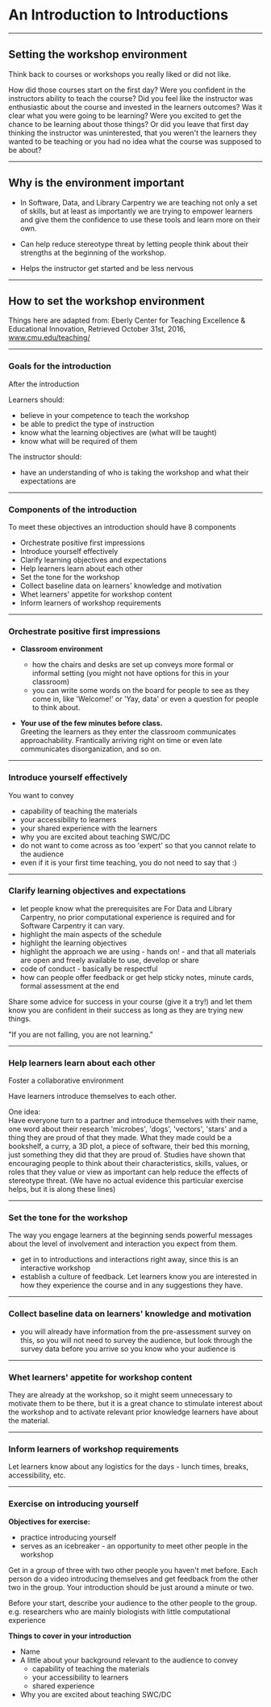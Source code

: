 # An Introduction to Introductions

---

## Setting the workshop environment

Think back to courses or workshops you really liked or did not like.

How did those courses start on the first day? Were you confident in the
instructors ability to teach the course? Did you feel like the instructor was
enthusiastic about the course and invested in the learners outcomes? Was it clear
what you were going to be learning? Were you excited to get the chance
to be learning about those things? Or did you leave that first day thinking
the instructor was uninterested, that you weren't the learners they wanted to
be teaching or you had no idea what the course was supposed to be about?

---

## Why is the environment important


- In Software, Data, and Library Carpentry we are teaching not only a set of skills,
but at least as importantly we are trying to empower learners and give them the confidence to use
these tools and learn more on their own.

- Can help reduce stereotype threat by letting people think about their strengths
at the beginning of the workshop.

- Helps the instructor get started and be less nervous

---

## How to set the workshop environment

Things here are adapted from: Eberly Center for Teaching Excellence & Educational Innovation, Retrieved October 31st, 2016, www.cmu.edu/teaching/

---

### Goals for the introduction

After the introduction

Learners should:
- believe in your competence to teach the workshop
- be able to predict the type of instruction
- know what the learning objectives are (what will be taught)
- know what will be required of them

The instructor should:
- have an understanding of who is taking the workshop and what their expectations are

---

### Components of the introduction

To meet these objectives an introduction should have 8 components

- Orchestrate positive first impressions
- Introduce yourself effectively
- Clarify learning objectives and expectations
- Help learners learn about each other
- Set the tone for the workshop
- Collect baseline data on learners' knowledge and motivation
- Whet learners' appetite for workshop content
- Inform learners of workshop requirements

---

### Orchestrate positive first impressions

- **Classroom environment**  
  - how the chairs and desks are set up conveys more formal or informal setting
  (you might not have options for this in your classroom)
  - you can write some words on the board for people to see as they come in, like
  'Welcome!' or 'Yay, data' or even a question for people to think about.

- **Your use of the few minutes before class.**  
Greeting the learners as they enter the classroom communicates approachability. Frantically arriving right on time or even late communicates disorganization, and so on.

---

### Introduce yourself effectively

You want to convey
- capability of teaching the materials
- your accessibility to learners
- your shared experience with the learners
- why you are excited about teaching SWC/DC
- do not want to come across as too 'expert' so that you cannot relate to the audience
- even if it is your first time teaching, you do not need to say that :)

---

### Clarify learning objectives and expectations

- let people know what the prerequisites are
For Data and Library Carpentry, no prior computational experience is required and for
Software Carpentry it can vary.
- highlight the main aspects of the schedule
- highlight the learning objectives
- highlight the approach we are using - hands on! - and that all materials
are open and freely available to use, develop or share
- code of conduct - basically be respectful
- how can people offer feedback or get help
    sticky notes, minute cards, formal assessment at the end

Share some advice for success in your course (give it a try!) and let them know you
are confident in their success as long as they are trying new things.

"If you are not falling, you are not learning."

---

### Help learners learn about each other

Foster a collaborative environment

Have learners introduce themselves to each other.

One idea:  
Have everyone turn to a partner and introduce themselves with their name, one word about their research 'microbes', 'dogs', 'vectors', 'stars' and a thing they are proud of that they made. What
they made could be a bookshelf, a curry, a 3D plot, a piece of software, their bed this morning, just
something they did that they are proud of. Studies have shown that encouraging people to think about their characteristics, skills, values, or roles that they value or view as important can help reduce
the effects of stereotype threat. (We have no actual evidence this particular exercise helps, but it
  is along these lines)

---

### Set the tone for the workshop

The way you engage learners at the beginning sends powerful messages about the level of involvement and interaction you expect from them.

- get in to introductions and interactions right away, since this is an interactive workshop
- establish a culture of feedback. Let learners know you are interested in how they experience the course and in any suggestions they have.

---

### Collect baseline data on learners' knowledge and motivation

- you will already have information from the pre-assessment survey on this,
so you will not need to survey the audience, but look through the survey data
before you arrive so you know who your audience is

---

### Whet learners' appetite for workshop content

They are already at the workshop, so it might seem unnecessary to motivate them to be there,
but it is a great chance to stimulate interest about the workshop and to activate relevant prior knowledge learners have about the material.

---

### Inform learners of workshop requirements

Let learners know about any logistics for the days - lunch times, breaks, accessibility, etc.

---

### Exercise on introducing yourself

**Objectives for exercise:**
- practice introducing yourself
- serves as an icebreaker - an opportunity to meet other people in the workshop

Get in a group of three with two other people you haven't met before.
Each person do a video introducing themselves and get feedback from the
other two in the group. Your introduction should be just around a minute or two.

Before your start, describe your audience to the other people to the group.
e.g. researchers who are mainly biologists with little computational experience

**Things to cover in your introduction**  
- Name
- A little about your background relevant to the audience to convey
  - capability of teaching the materials
  - your accessibility to learners
  - shared experience
- Why you are excited about teaching SWC/DC
